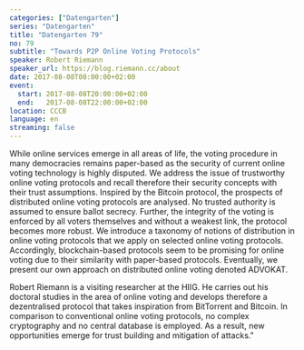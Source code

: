 ```yaml
---
categories: ["Datengarten"]
series: "Datengarten"
title: "Datengarten 79"
no: 79
subtitle: "Towards P2P Online Voting Protocols"
speaker: Robert Riemann
speaker_url: https://blog.riemann.cc/about
date: 2017-08-08T00:00:00+02:00
event:
  start: 2017-08-08T20:00:00+02:00
  end:   2017-08-08T22:00:00+02:00
location: CCCB
language: en
streaming: false
---
```


While online services emerge in all areas of life, the voting procedure in many democracies remains paper-based as the security of current online voting technology is highly disputed. We address the issue of trustworthy online voting protocols and recall therefore their security concepts with their trust assumptions. Inspired by the Bitcoin protocol, the prospects of distributed online voting protocols are analysed. No trusted authority is assumed to ensure ballot secrecy. Further, the integrity of the voting is enforced by all voters themselves and without a weakest link, the protocol becomes more robust. We introduce a taxonomy of notions of distribution in online voting protocols that we apply on selected online voting protocols. Accordingly, blockchain-based protocols seem to be promising for online voting due to their similarity with paper-based protocols. Eventually, we present our own approach on distributed online voting denoted ADVOKAT.

Robert Riemann is a visiting researcher at the HIIG. He carries out his doctoral studies in the area of online voting and develops therefore a dezentralised protocol that takes inspiration from BitTorrent and Bitcoin. In comparison to conventional online voting protocols, no complex cryptography and no central database is employed. As a result, new opportunities emerge for trust building and mitigation of attacks."
